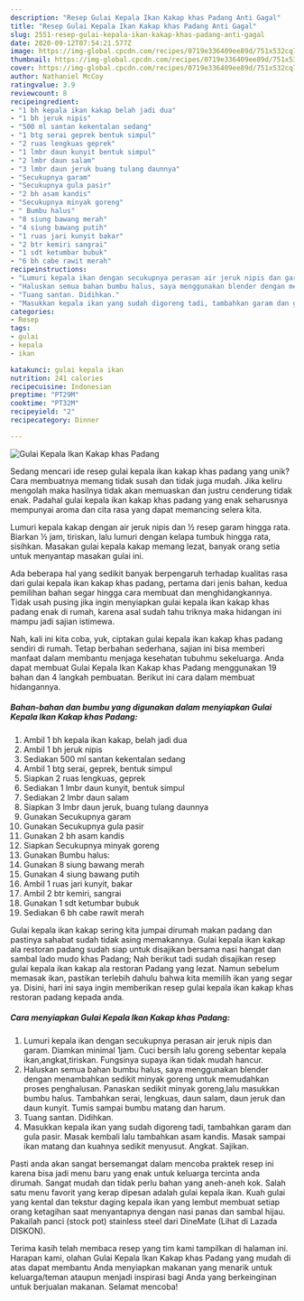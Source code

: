 ```yaml
---
description: "Resep Gulai Kepala Ikan Kakap khas Padang Anti Gagal"
title: "Resep Gulai Kepala Ikan Kakap khas Padang Anti Gagal"
slug: 2551-resep-gulai-kepala-ikan-kakap-khas-padang-anti-gagal
date: 2020-09-12T07:54:21.577Z
image: https://img-global.cpcdn.com/recipes/0719e336409ee89d/751x532cq70/gulai-kepala-ikan-kakap-khas-padang-foto-resep-utama.jpg
thumbnail: https://img-global.cpcdn.com/recipes/0719e336409ee89d/751x532cq70/gulai-kepala-ikan-kakap-khas-padang-foto-resep-utama.jpg
cover: https://img-global.cpcdn.com/recipes/0719e336409ee89d/751x532cq70/gulai-kepala-ikan-kakap-khas-padang-foto-resep-utama.jpg
author: Nathaniel McCoy
ratingvalue: 3.9
reviewcount: 8
recipeingredient:
- "1 bh kepala ikan kakap belah jadi dua"
- "1 bh jeruk nipis"
- "500 ml santan kekentalan sedang"
- "1 btg serai geprek bentuk simpul"
- "2 ruas lengkuas geprek"
- "1 lmbr daun kunyit bentuk simpul"
- "2 lmbr daun salam"
- "3 lmbr daun jeruk buang tulang daunnya"
- "Secukupnya garam"
- "Secukupnya gula pasir"
- "2 bh asam kandis"
- "Secukupnya minyak goreng"
- " Bumbu halus"
- "8 siung bawang merah"
- "4 siung bawang putih"
- "1 ruas jari kunyit bakar"
- "2 btr kemiri sangrai"
- "1 sdt ketumbar bubuk"
- "6 bh cabe rawit merah"
recipeinstructions:
- "Lumuri kepala ikan dengan secukupnya perasan air jeruk nipis dan garam. Diamkan minimal 1jam. Cuci bersih lalu goreng sebentar kepala ikan,angkat,tiriskan. Fungsinya supaya ikan tidak mudah hancur."
- "Haluskan semua bahan bumbu halus, saya menggunakan blender dengan menambahkan sedikit minyak goreng untuk memudahkan proses penghalusan. Panaskan sedikit minyak goreng,lalu masukkan bumbu halus. Tambahkan serai, lengkuas, daun salam, daun jeruk dan daun kunyit. Tumis sampai bumbu matang dan harum."
- "Tuang santan. Didihkan."
- "Masukkan kepala ikan yang sudah digoreng tadi, tambahkan garam dan gula pasir. Masak kembali lalu tambahkan asam kandis. Masak sampai ikan matang dan kuahnya sedikit menyusut. Angkat. Sajikan."
categories:
- Resep
tags:
- gulai
- kepala
- ikan

katakunci: gulai kepala ikan 
nutrition: 241 calories
recipecuisine: Indonesian
preptime: "PT29M"
cooktime: "PT32M"
recipeyield: "2"
recipecategory: Dinner

---
```



![Gulai Kepala Ikan Kakap khas Padang](https://img-global.cpcdn.com/recipes/0719e336409ee89d/751x532cq70/gulai-kepala-ikan-kakap-khas-padang-foto-resep-utama.jpg)

Sedang mencari ide resep gulai kepala ikan kakap khas padang yang unik? Cara membuatnya memang tidak susah dan tidak juga mudah. Jika keliru mengolah maka hasilnya tidak akan memuaskan dan justru cenderung tidak enak. Padahal gulai kepala ikan kakap khas padang yang enak seharusnya mempunyai aroma dan cita rasa yang dapat memancing selera kita.

Lumuri kepala kakap dengan air jeruk nipis dan ½ resep garam hingga rata. Biarkan ½ jam, tiriskan, lalu lumuri dengan kelapa tumbuk hingga rata, sisihkan. Masakan gulai kepala kakap memang lezat, banyak orang setia untuk menyantap masakan gulai ini.

Ada beberapa hal yang sedikit banyak berpengaruh terhadap kualitas rasa dari gulai kepala ikan kakap khas padang, pertama dari jenis bahan, kedua pemilihan bahan segar hingga cara membuat dan menghidangkannya. Tidak usah pusing jika ingin menyiapkan gulai kepala ikan kakap khas padang enak di rumah, karena asal sudah tahu triknya maka hidangan ini mampu jadi sajian istimewa.


Nah, kali ini kita coba, yuk, ciptakan gulai kepala ikan kakap khas padang sendiri di rumah. Tetap berbahan sederhana, sajian ini bisa memberi manfaat dalam membantu menjaga kesehatan tubuhmu sekeluarga. Anda dapat membuat Gulai Kepala Ikan Kakap khas Padang menggunakan 19 bahan dan 4 langkah pembuatan. Berikut ini cara dalam membuat hidangannya.

<!--inarticleads1-->

##### Bahan-bahan dan bumbu yang digunakan dalam menyiapkan Gulai Kepala Ikan Kakap khas Padang:

1. Ambil 1 bh kepala ikan kakap, belah jadi dua
1. Ambil 1 bh jeruk nipis
1. Sediakan 500 ml santan kekentalan sedang
1. Ambil 1 btg serai, geprek, bentuk simpul
1. Siapkan 2 ruas lengkuas, geprek
1. Sediakan 1 lmbr daun kunyit, bentuk simpul
1. Sediakan 2 lmbr daun salam
1. Siapkan 3 lmbr daun jeruk, buang tulang daunnya
1. Gunakan Secukupnya garam
1. Gunakan Secukupnya gula pasir
1. Gunakan 2 bh asam kandis
1. Siapkan Secukupnya minyak goreng
1. Gunakan  Bumbu halus:
1. Gunakan 8 siung bawang merah
1. Gunakan 4 siung bawang putih
1. Ambil 1 ruas jari kunyit, bakar
1. Ambil 2 btr kemiri, sangrai
1. Gunakan 1 sdt ketumbar bubuk
1. Sediakan 6 bh cabe rawit merah


Gulai kepala ikan kakap sering kita jumpai dirumah makan padang dan pastinya sahabat sudah tidak asing memakannya. Gulai kepala ikan kakap ala restoran padang sudah siap untuk disajikan bersama nasi hangat dan sambal lado mudo khas Padang; Nah berikut tadi sudah disajikan resep gulai kepala ikan kakap ala restoran Padang yang lezat. Namun sebelum memasak ikan, pastikan terlebih dahulu bahwa kita memilih ikan yang segar ya. Disini, hari ini saya ingin memberikan resep gulai kepala ikan kakap khas restoran padang kepada anda. 

<!--inarticleads2-->

##### Cara menyiapkan Gulai Kepala Ikan Kakap khas Padang:

1. Lumuri kepala ikan dengan secukupnya perasan air jeruk nipis dan garam. Diamkan minimal 1jam. Cuci bersih lalu goreng sebentar kepala ikan,angkat,tiriskan. Fungsinya supaya ikan tidak mudah hancur.
1. Haluskan semua bahan bumbu halus, saya menggunakan blender dengan menambahkan sedikit minyak goreng untuk memudahkan proses penghalusan. Panaskan sedikit minyak goreng,lalu masukkan bumbu halus. Tambahkan serai, lengkuas, daun salam, daun jeruk dan daun kunyit. Tumis sampai bumbu matang dan harum.
1. Tuang santan. Didihkan.
1. Masukkan kepala ikan yang sudah digoreng tadi, tambahkan garam dan gula pasir. Masak kembali lalu tambahkan asam kandis. Masak sampai ikan matang dan kuahnya sedikit menyusut. Angkat. Sajikan.


Pasti anda akan sangat bersemangat dalam mencoba praktek resep ini karena bisa jadi menu baru yang enak untuk keluarga tercinta anda dirumah. Sangat mudah dan tidak perlu bahan yang aneh-aneh kok. Salah satu menu favorit yang kerap dipesan adalah gulai kepala ikan. Kuah gulai yang kental dan tekstur daging kepala ikan yang lembut membuat setiap orang ketagihan saat menyantapnya dengan nasi panas dan sambal hijau. Pakailah panci (stock pot) stainless steel dari DineMate (Lihat di Lazada DISKON). 

Terima kasih telah membaca resep yang tim kami tampilkan di halaman ini. Harapan kami, olahan Gulai Kepala Ikan Kakap khas Padang yang mudah di atas dapat membantu Anda menyiapkan makanan yang menarik untuk keluarga/teman ataupun menjadi inspirasi bagi Anda yang berkeinginan untuk berjualan makanan. Selamat mencoba!

